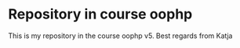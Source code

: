 Repository in course oophp
============================

This is my repository in the course oophp v5.
Best regards from Katja
